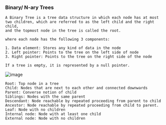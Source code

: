 ### Binary/ N-ary Trees
```
A Binary Tree is a tree data structure in which each node has at most two children, which are referred to as the left child and the right child,
and the topmost node in the tree is called the root.
```
```
where each node has the following 3 components:

1. Data element: Stores any kind of data in the node
2. Left pointer: Points to the tree on the left side of node
3. Right pointer: Points to the tree on the right side of the node

If a tree is empty, it is represented by a null pointer.
```
![image](https://user-images.githubusercontent.com/59710234/155928150-9efb502c-7532-4145-a59c-d04e81b44ece.png)
```
Root: Top node in a tree
Child: Nodes that are next to each other and connected downwards
Parent: Converse notion of child
Siblings: Nodes with the same parent
Descendant: Node reachable by repeated proceeding from parent to child
Ancestor: Node reachable by repeated proceeding from child to parent.
Leaf: Node with no children
Internal node: Node with at least one child
External node: Node with no children
```

